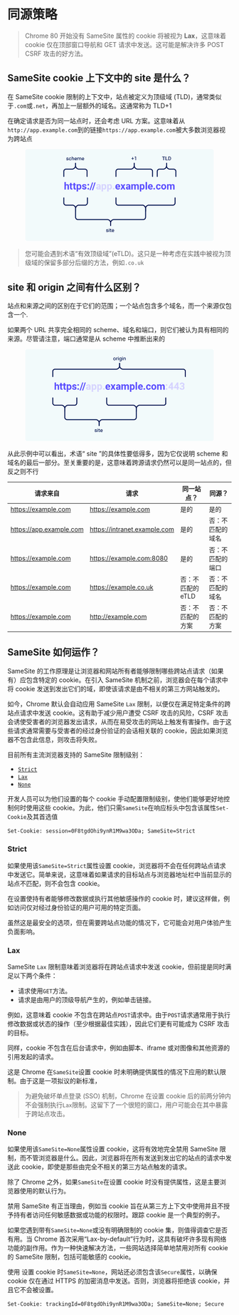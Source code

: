 # 同源策略

> Chrome 80 开始没有 SameSite 属性的 cookie 将被视为 **Lax**，这意味着 cookie 仅在顶部窗口导航和 GET 请求中发送。这可能是解决许多 POST CSRF 攻击的好方法。

## SameSite cookie 上下文中的 site 是什么？

在 SameSite cookie 限制的上下文中，站点被定义为顶级域 (TLD)，通常类似于`.com`或`.net`，再加上一层额外的域名。这通常称为 TLD+1

在确定请求是否为同一站点时，还会考虑 URL 方案。这意味着从`http://app.example.com`到的链接`https://app.example.com`被大多数浏览器视为跨站点

<figure><img src="../../../.gitbook/assets/SameSite1.png" alt=""><figcaption></figcaption></figure>

> 您可能会遇到术语“有效顶级域”(eTLD)。这只是一种考虑在实践中被视为顶级域的保留多部分后缀的方法，例如`.co.uk`

## site 和 origin 之间有什么区别？

站点和来源之间的区别在于它们的范围；一个站点包含多个域名，而一个来源仅包含一个.

如果两个 URL 共享完全相同的 scheme、域名和端口，则它们被认为具有相同的来源。尽管请注意，端口通常是从 scheme 中推断出来的

<figure><img src="../../../.gitbook/assets/SameSite2.png" alt=""><figcaption></figcaption></figure>

从此示例中可以看出，术语“ site ”的具体性要低得多，因为它仅说明 scheme 和域名的最后一部分。至关重要的是，这意味着跨源请求仍然可以是同一站点的，但反之则不行

| 请求来自                    | 请求                           | 同一站点？       | 同源？      |
| ----------------------- | ---------------------------- | ----------- | -------- |
| https://example.com     | https://example.com          | 是的          | 是的       |
| https://app.example.com | https://intranet.example.com | 是的          | 否：不匹配的域名 |
| https://example.com     | https://example.com:8080     | 是的          | 否：不匹配的端口 |
| https://example.com     | https://example.co.uk        | 否：不匹配的 eTLD | 否：不匹配的域名 |
| https://example.com     | http://example.com           | 否：不匹配的方案    | 否：不匹配的方案 |

## SameSite 如何运作？

SameSite 的工作原理是让浏览器和网站所有者能够限制哪些跨站点请求（如果有）应包含特定的 cookie。在引入 SameSite 机制之前，浏览器会在每个请求中将 cookie 发送到发出它们的域，即使该请求是由不相关的第三方网站触发的。

如今，Chrome 默认会自动应用 SameSite `Lax` 限制，以便仅在满足特定条件的跨站点请求中发送 cookie。这有助于减少用户遭受 CSRF 攻击的风险，CSRF 攻击会诱使受害者的浏览器发出请求，从而在易受攻击的网站上触发有害操作。由于这些请求通常需要与受害者的经过身份验证的会话相关联的 cookie，因此如果浏览器不包含此信息，则攻击将失败。

目前所有主流浏览器支持的 SameSite 限制级别：

* [`Strict`](https://portswigger.net/web-security/csrf/bypassing-samesite-restrictions#strict)
* [`Lax`](https://portswigger.net/web-security/csrf/bypassing-samesite-restrictions#lax)
* [`None`](https://portswigger.net/web-security/csrf/bypassing-samesite-restrictions#none)

开发人员可以为他们设置的每个 cookie 手动配置限制级别，使他们能够更好地控制何时使用这些 cookie。为此，他们只需`SameSite`在响应标头中包含该属性`Set-Cookie`及其首选值

```html
Set-Cookie: session=0F8tgdOhi9ynR1M9wa3ODa; SameSite=Strict
```

### Strict

如果使用该`SameSite=Strict`属性设置 cookie，浏览器将不会在任何跨站点请求中发送它。简单来说，这意味着如果请求的目标站点与浏览器地址栏中当前显示的站点不匹配，则不会包含 cookie。

在设置使持有者能够修改数据或执行其他敏感操作的 cookie 时，建议这样做，例如访问仅对经过身份验证的用户可用的特定页面。

虽然这是最安全的选项，但在需要跨站点功能的情况下，它可能会对用户体验产生负面影响。

### Lax

SameSite `Lax` 限制意味着浏览器将在跨站点请求中发送 cookie，但前提是同时满足以下两个条件：

* 请求使用`GET`方法。
* 请求是由用户的顶级导航产生的，例如单击链接。

例如，这意味着 cookie 不包含在跨站点`POST`请求中。由于`POST`请求通常用于执行修改数据或状态的操作（至少根据最佳实践），因此它们更有可能成为 CSRF 攻击的目标。

同样，cookie 不包含在后台请求中，例如由脚本、iframe 或对图像和其他资源的引用发起的请求。

这是 Chrome 在`SameSite`设置 cookie 时未明确提供属性的情况下应用的默认限制。由于这是一项拟议的新标准，

> 为避免破坏单点登录 (SSO) 机制，Chrome 在设置 cookie 后的前两分钟内不会强制执行`Lax`限制。这留下了一个很短的窗口，用户可能会在其中暴露于跨站点攻击。

### None

如果使用该`SameSite=None`属性设置 cookie，这将有效地完全禁用 SameSite 限制，而不管浏览器是什么。因此，浏览器将在所有发送到发出它的站点的请求中发送此 cookie，即使是那些由完全不相关的第三方站点触发的请求。

除了 Chrome 之外，如果`SameSite`在设置 cookie 时没有提供属性，这是主要浏览器使用的默认行为。

禁用 SameSite 有正当理由，例如当 cookie 旨在从第三方上下文中使用并且不授予持有者访问任何敏感数据或功能的权限时。跟踪 cookie 是一个典型的例子。

如果您遇到带有`SameSite=None`或没有明确限制的 cookie 集，则值得调查它是否有用。当 Chrome 首次采用“Lax-by-default”行为时，这具有破坏许多现有网络功能的副作用。作为一种快速解决方法，一些网站选择简单地禁用对所有 cookie 的 SameSite 限制，包括可能敏感的 cookie。

使用 设置 cookie 时`SameSite=None`，网站还必须包含该`Secure`属性，以确保 cookie 仅在通过 HTTPS 的加密消息中发送。否则，浏览器将拒绝该 cookie，并且它不会被设置。

```html
Set-Cookie: trackingId=0F8tgdOhi9ynR1M9wa3ODa; SameSite=None; Secure
```
